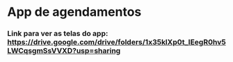 # App de agendamentos

### Link para ver as telas do app: https://drive.google.com/drive/folders/1x35klXp0t_IEegR0hv5LWCqsgmSsVVXD?usp=sharing
